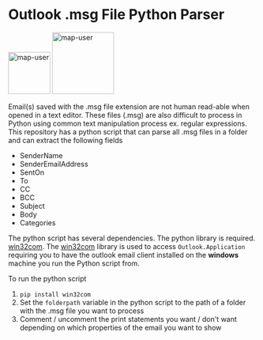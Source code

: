 # Outlook .msg File Python Parser

<img width="85" alt="map-user" src="https://img.shields.io/badge/views-964-green"> <img width="125" alt="map-user" src="https://img.shields.io/badge/unique visits-406-green">

Email(s) saved with the .msg file extension are not human read-able when opened in a text editor. These files (.msg) are also difficult to process in Python using common text manipulation process ex. regular expressions. This repository has a python script that can parse all .msg files in a folder and can extract the following fields

- SenderName
- SenderEmailAddress
- SentOn
- To
- CC
- BCC
- Subject
- Body
- Categories

The python script has several dependencies. The python library is required. [win32com](https://pypi.org/project/pywin32/). The [win32com](https://pypi.org/project/pywin32/) library is used to access ```Outlook.Application``` requiring you to have the outlook email client installed on the **windows** machine you run the Python script from.

To run the python script

1. ```pip install win32com```
2. Set the ```folderpath``` variable in the python script to the path of a folder with the .msg file you want to process
3. Comment / uncomment the print statements you want / don't want depending on which properties of the email you want to show
